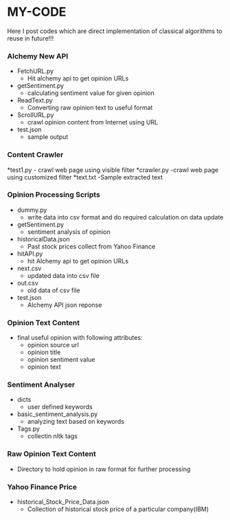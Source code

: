 # MY-CODE
Here I post codes which are direct implementation of classical algorithms to reuse in future!!!




### Alchemy New API ###
* FetchURL.py
    - Hit alchemy api to get opinion URLs
* getSentiment.py
    - calculating sentiment value for given opinion
* ReadText.py
    - Converting raw opinion text to useful format
* ScrollURL.py
    - crawl opinion content from Internet using URL
* test.json
    - sample output

### Content Crawler ###
*test1.py
    - crawl web page using visible filter
*crawler.py
    -crawl web page using customized filter
*text.txt
    -Sample extracted text
    
### Opinion Processing Scripts ###
* dummy.py
    - write data into csv format and do required calculation on data update
* getSentiment.py
    - sentiment analysis of opinion
* historicalData.json
    - Past stock prices collect from Yahoo Finance
* hitAPI.py
    - hit Alchemy api to get opinion URLs
* next.csv
   - updated data into csv file
* out.csv
    - old data of csv file
* test.json
    - Alchemy API json reponse

### Opinion Text Content ###
* final useful opinion with following attributes:
    - opinion source url
    - opinion title
    - opinion sentiment value
    - opinion text

### Sentiment Analyser ###
* dicts
    - user defined keywords
* basic_sentiment_analysis.py
    - analyzing text based on keywords
* Tags.py
    - collectin nltk tags
    
### Raw Opinion Text Content ###
   - Directory to hold opinion in raw format for further processing

### Yahoo Finance Price ###
* historical\_Stock\_Price_Data.json
    - Collection of historical stock price of a particular company(IBM)
